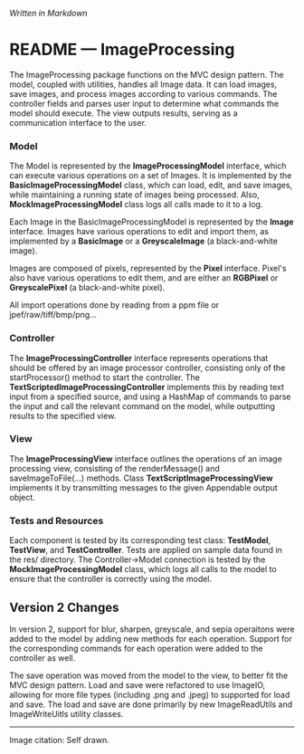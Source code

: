 *Written in Markdown*

# README — ImageProcessing

The ImageProcessing package functions on the MVC design pattern. The model, coupled with utilities, handles all Image data.
It can load images, save images, and process images according to various commands. The controller fields and parses user input to determine what 
commands the model should execute. The view outputs results, serving as a communication interface to the user.

### Model

The Model is represented by the **ImageProcessingModel** interface, which can execute various operations on a set of Images. It is implemented by the 
**BasicImageProcessingModel** class, which can load, edit, and save images, while maintaining a running state of images being processed. Also, 
**MockImageProcessingModel** class logs all calls made to it to a log.

Each Image in the BasicImageProcessingModel is represented by the **Image** interface. Images have various operations to edit and 
import them, as implemented by a **BasicImage** or a **GreyscaleImage** (a black-and-white image). 

Images are composed of pixels, represented by the **Pixel** interface. Pixel's also have various operations to edit them, and are either an
**RGBPixel** or **GreyscalePixel** (a black-and-white pixel).

All import operations done by reading from a ppm file or
jpef/raw/tiff/bmp/png...

### Controller

The **ImageProcessingController** interface represents operations that should be offered by an image processor controller, 
consisting only of the startProcessor() method to start the controller. The **TextScriptedImageProcessingController**
implements this by reading text input from a specified source, and using a HashMap of commands 
to parse the input and call the relevant command on the model, while 
outputting results to the specified view.

### View

The **ImageProcessingView** interface outlines the operations of an image processing view, consisting of the 
renderMessage() and saveImageToFile(...) methods. Class **TextScriptImageProcessingView** implements it by transmitting messages to the
given Appendable output object.

### Tests and Resources

Each component is tested by its corresponding test class: **TestModel**, **TestView**, and **TestController**.
Tests are applied on sample data found in the res/ directory. The Controller->Model connection is tested
by the **MockImageProcessingModel** class, which logs all calls to the model to ensure that the controller
is correctly using the model.

## Version 2 Changes
In version 2, support for blur, sharpen, greyscale, and sepia operaitons
were added to the model by adding new methods for each operation. Support for the corresponding commands
for each operation were added to the controller as well.

The save operation was moved from the model to the view, to better
fit the MVC design pattern. Load and save
were refactored to use ImageIO, allowing for more file types 
(including .png and .jpeg) to supported for load and save. The load
and save are done primarily by new ImageReadUtils and ImageWriteUitls
utility classes.

---
Image citation:
Self drawn.
